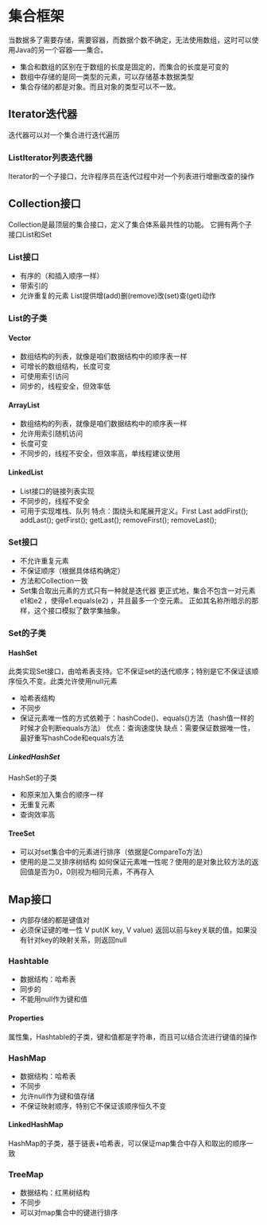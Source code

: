 # 集合框架
当数据多了需要存储，需要容器，而数据个数不确定，无法使用数组，这时可以使用Java的另一个容器——集合。

* 集合和数组的区别在于数组的长度是固定的，而集合的长度是可变的
* 数组中存储的是同一类型的元素，可以存储基本数据类型
* 集合存储的都是对象。而且对象的类型可以不一致。

## Iterator迭代器
迭代器可以对一个集合进行迭代遍历

### ListIterator列表迭代器
Iterator的一个子接口，允许程序员在迭代过程中对一个列表进行增删改查的操作 

## Collection接口
Collection是最顶层的集合接口，定义了集合体系最共性的功能。
它拥有两个子接口List和Set

### List接口
* 有序的（和插入顺序一样）
* 带索引的
* 允许重复的元素
List提供增(add)删(remove)改(set)查(get)动作

### List的子类
#### Vector
* 数组结构的列表，就像是咱们数据结构中的顺序表一样
* 可增长的数组结构，长度可变
* 可使用索引访问
* 同步的，线程安全，但效率低
#### ArrayList
* 数组结构的列表，就像是咱们数据结构中的顺序表一样
* 允许用索引随机访问
* 长度可变
* 不同步的，线程不安全，但效率高，单线程建议使用
#### LinkedList
* List接口的链接列表实现
* 不同步的，线程不安全 
* 可用于实现堆栈、队列 
特点：围绕头和尾展开定义。First Last
addFirst();
addLast();
getFirst();
getLast();
removeFirst();
removeLast();

### Set接口
* 不允许重复元素
* 不保证顺序（根据具体结构确定）
* 方法和Collection一致
* Set集合取出元素的方式只有一种就是迭代器
更正式地，集合不包含一对元素e1和e2 ，使得e1.equals(e2) ，并且最多一个空元素。 正如其名称所暗示的那样，这个接口模拟了数学集抽象。
### Set的子类
#### HashSet
此类实现Set接口，由哈希表支持。它不保证set的迭代顺序；特别是它不保证该顺序恒久不变。此类允许使用null元素
* 哈希表结构
* 不同步
* 保证元素唯一性的方式依赖于：hashCode()、equals()方法（hash值一样的时候才会判断equals方法）
优点：查询速度快
缺点：需要保证数据唯一性，最好重写hashCode和equals方法
##### LinkedHashSet
HashSet的子类
* 和原来加入集合的顺序一样
* 无重复元素
* 查询效率高
#### TreeSet
* 可以对set集合中的元素进行排序（依据是CompareTo方法）
* 使用的是二叉排序树结构
如何保证元素唯一性呢？使用的是对象比较方法的返回值是否为0，0则视为相同元素，不再存入

## Map接口
* 内部存储的都是键值对
* 必须保证键的唯一性
V put(K key, V value) 返回以前与key关联的值，如果没有针对key的映射关系，则返回null

### Hashtable
* 数据结构：哈希表
* 同步的
* 不能用null作为键和值
#### Properties
属性集，Hashtable的子类，键和值都是字符串，而且可以结合流进行键值的操作
### HashMap
* 数据结构：哈希表
* 不同步
* 允许null作为键和值存储
* 不保证映射顺序，特别它不保证该顺序恒久不变
#### LinkedHashMap
HashMap的子类，基于链表+哈希表，可以保证map集合中存入和取出的顺序一致
### TreeMap
* 数据结构：红黑树结构
* 不同步
* 可以对map集合中的键进行排序
